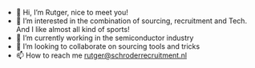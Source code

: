 - 👋 Hi, I’m Rutger, nice to meet you!
- 👀 I’m interested in the combination of sourcing, recruitment and Tech. And I like almost all kind of sports!
- 🌱 I’m currently working in the semiconductor industry
- 💞️ I’m looking to collaborate on sourcing tools and tricks
- 📫 How to reach me rutger@schroderrecruitment.nl

<!---
Rutger1980/Rutger1980 is a ✨ special ✨ repository because its `README.md` (this file) appears on your GitHub profile.
You can click the Preview link to take a look at your changes.
--->
